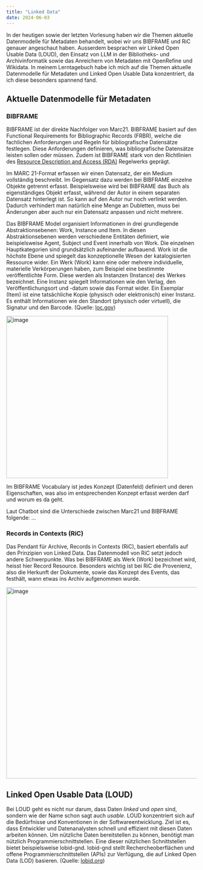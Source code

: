 ```yaml
---
title: "Linked Data"
date: 2024-06-03
---
```


In der heutigen sowie der letzten Vorlesung haben wir die Themen aktuelle Datenmodelle für Metadaten behandelt, wobei wir uns BIBFRAME und RiC genauer angeschaut haben. Ausserdem besprachen wir Linked Open Usable Data (LOUD), den Einsatz von LLM in der Bibliotheks- und Archivinformatik sowie das Anreichern von Metadaten mit OpenRefine und Wikidata. In meinem Lerntagebuch habe ich mich auf die Themen aktuelle Datenmodelle für Metadaten und Linked Open Usable Data konzentriert, da ich diese besonders spannend fand.

## Aktuelle Datenmodelle für Metadaten

### BIBFRAME

BIBFRAME ist der direkte Nachfolger von Marc21. BIBFRAME basiert auf den Functional Requirements for Bibliographic Records (FRBR), welche die fachlichen Anforderungen und Regeln für bibliografische Datensätze festlegen. Diese Anforderungen definieren, was bibliografische Datensätze leisten sollen oder müssen. Zudem ist BIBFRAME stark von den Richtlinien des [Resource Description and Access (RDA)](https://sandrahiltbrunner.github.io/bain_lerntagebuch/2024/02/27/tag2.0.html) Regelwerks geprägt.

Im MARC 21-Format erfassen wir einen Datensatz, der ein Medium vollständig beschreibt. Im Gegensatz dazu werden bei BIBFRAME einzelne Objekte getrennt erfasst. Beispielsweise wird bei BIBFRAME das Buch als eigenständiges Objekt erfasst, während der Autor in einem separaten Datensatz hinterlegt ist. So kann auf den Autor nur noch verlinkt werden. Dadurch verhindert man natürlich eine Menge an Dubletten, muss bei Änderungen aber auch nur ein Datensatz anpassen und nicht mehrere. 

Das BIBFRAME Model organisiert Informationen in drei grundlegende Abstraktionsebenen: Work, Instance und Item. In diesen Abstraktionsebenen werden verschiedene Entitäten definiert, wie beispielsweise Agent, Subject und Event innerhalb von Work. Die einzelnen Hauptkategorien sind grundsätzlich aufeinander aufbauend. Work ist die höchste Ebene und spiegelt das konzeptionelle Wesen der katalogisierten Ressource wider. Ein Werk (Work) kann eine oder mehrere individuelle, materielle Verkörperungen haben, zum Beispiel eine bestimmte veröffentlichte Form. Diese werden als Instanzen (Instance) des Werkes bezeichnet. Eine Instanz spiegelt Informationen wie den Verlag, den Veröffentlichungsort und -datum sowie das Format wider. Ein Exemplar (Item) ist eine tatsächliche Kopie (physisch oder elektronisch) einer Instanz. Es enthält Informationen wie den Standort (physisch oder virtuell), die Signatur und den Barcode. (Quelle: [loc.gov](https://www.loc.gov/bibframe/docs/bibframe2-model.html)) 

<img width="428" alt="image" src="https://github.com/sandrahiltbrunner/bain_lerntagebuch/assets/115471195/0d3fff5a-ba09-4ce5-96cf-615a29e5351a">

Im BIBFRAME Vocabulary ist jedes Konzept (Datenfeld) definiert und deren Eigenschaften, was also im entsprechenden Konzept erfasst werden darf und worum es da geht.

Laut Chatbot sind die Unterschiede zwischen Marc21 und BIBFRAME folgende: ...

### Records in Contexts (RiC)

Das Pendant für Archive, Records in Contexts (RiC), basiert ebenfalls auf den Prinzipien von Linked Data. Das Datenmodell von RiC setzt jedoch andere Schwerpunkte. Was bei BIBFRAME als Werk (Work) bezeichnet wird, heisst hier Record Resource. Besonders wichtig ist bei RiC die Provenienz, also die Herkunft der Dokumente, sowie das Konzept des Events, das festhält, wann etwas ins Archiv aufgenommen wurde.

<img width="505" alt="image" src="https://github.com/sandrahiltbrunner/bain_lerntagebuch/assets/115471195/c46cc4a6-4676-4f2b-89ab-8ea6602f2cff">

## Linked Open Usable Data (LOUD)

Bei LOUD geht es nicht nur darum, dass Daten *linked* und *open* sind, sondern wie der Name schon sagt auch *usable*.  LOUD konzentriert sich auf die Bedürfnisse und Konventionen in der Softwareentwicklung. Ziel ist es, dass Entwickler und Datenanalysten schnell und effizient mit diesen Daten arbeiten können. Um nützliche Daten bereitstellen zu können, benötigt man nützlich Programmierschnittstellen. Eine dieser nützlichen Schnittstellen bietet beispielsweise lobid-gnd. lobid-gnd stellt Rechercheoberflächen und offene Programmierschnittstellen (APIs) zur Verfügung, die auf Linked Open Data (LOD) basieren. (Quelle: [lobid.org](https://lobid.org/gnd))


